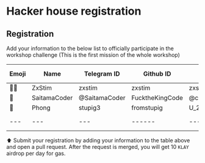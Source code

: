 # Hacker house registration

## Registration

Add your information to the below list to officially participate in the workshop challenge (This is the first mission of the whole workshop)

| Emoji | Name         | Telegram ID   | Github ID       | Dorahacks ID | Day 1 | Day 2 |
| ----- | ------------ | ------------- | --------------- | ------------ | ----- | ----- |
| 🧑‍⚖️    | ZxStim       | zxstim        | zxstim          | zxstim          | y     |       |
| 🧑    | SaitamaCoder | @SaitamaCoder | FucktheKingCode | @codepham       | y     |       |
| 🐷    | Phong        | stupig3       | fromstupig      | U_21ebfa4d48da58|  y    |       |
| ---   | ---          | ---           | ------          | ---             | ---   | ---   |

⬆️ Submit your registration by adding your information to the table above and open a pull request. After the request is merged, you will get 10 `KLAY` airdrop per day for gas.
